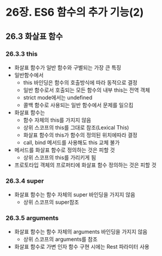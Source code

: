 # 26장. ES6 함수의 추가 기능(2)

## 26.3 화살표 함수

### 26.3.3 this

* 화살표 함수가 일반 함수와 구별되는 가장 큰 특징
* 일반함수에서
  * this 바인딩은 함수의 호출방식에 따라 동적으로 결정
  * 일반 함수로서 호출되는 모든 함수의 내부 this는 전역 객체
  * strict mode에서는 undefined
  * 콜백 함수로 사용되는 일반 함수에서 문제를 일으킴
* 화살표 함수는
  * 함수 자체의 this를 가지지 않음
  * 상위 스코프의 this를 그대로 참조(Lexical This)
  * 화살표 함수의 this가 함수의 정의된 위치에따라 결정
  * call, bind 메서드를 사용해도 this 교체 불가
* 메서드를 화살표 함수로 정의하는 것은 피할 것
  * 상위 스코프의 this를 가리키게 됨
* 프로토타입 객체의 프로퍼티에 화살표 함수 정의하는 것은 피할 것



### 26.3.4 super

* 화살표 함수는 함수 자체의 super 바인딩을 가지지 않음
  * 상위 스코프의 super참조



### 26.3.5 arguments

* 화살표 함수는 함수 자체의 arguments 바인딩을 가지지 않음
  * 상위 스코프의 arguments를 참조
* 화살표 함수로 가변 인자 함수 구현 시에는 Rest 파라미터 사용